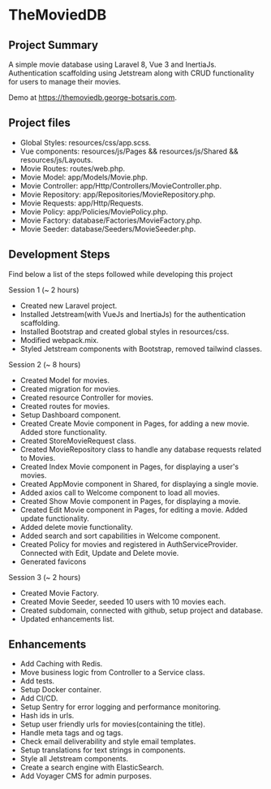 # TheMoviedDB

## Project Summary

A simple movie database using Laravel 8, Vue 3 and InertiaJs. Authentication scaffolding using Jetstream along with CRUD functionality for users to manage their movies.

Demo at <a href="https://themoviedb.george-botsaris.com" target="_blank">https://themoviedb.george-botsaris.com</a>.

## Project files

-   Global Styles: resources/css/app.scss.
-   Vue components: resources/js/Pages && resources/js/Shared && resources/js/Layouts.
-   Movie Routes: routes/web.php.
-   Movie Model: app/Models/Movie.php.
-   Movie Controller: app/Http/Controllers/MovieController.php.
-   Movie Repository: app/Repositories/MovieRepository.php.
-   Movie Requests: app/Http/Requests.
-   Movie Policy: app/Policies/MoviePolicy.php.
-   Movie Factory: database/Factories/MovieFactory.php.
-   Movie Seeder: database/Seeders/MovieSeeder.php.

## Development Steps

Find below a list of the steps followed while developing this project

Session 1 (~ 2 hours)

-   Created new Laravel project.
-   Installed Jetstream(with VueJs and InertiaJs) for the authentication scaffolding.
-   Installed Bootstrap and created global styles in resources/css.
-   Modified webpack.mix.
-   Styled Jetstream components with Bootstrap, removed tailwind classes.

Session 2 (~ 8 hours)

-   Created Model for movies.
-   Created migration for movies.
-   Created resource Controller for movies.
-   Created routes for movies.
-   Setup Dashboard component.
-   Created Create Movie component in Pages, for adding a new movie. Added store functionality.
-   Created StoreMovieRequest class.
-   Created MovieRepository class to handle any database requests related to Movies.
-   Created Index Movie component in Pages, for displaying a user's movies.
-   Created AppMovie component in Shared, for displaying a single movie.
-   Added axios call to Welcome component to load all movies.
-   Created Show Movie component in Pages, for displaying a movie.
-   Created Edit Movie component in Pages, for editing a movie. Added update functionality.
-   Added delete movie functionality.
-   Added search and sort capabilities in Welcome component.
-   Created Policy for movies and registered in AuthServiceProvider. Connected with Edit, Update and Delete movie.
-   Generated favicons

Session 3 (~ 2 hours)

-   Created Movie Factory.
-   Created Movie Seeder, seeded 10 users with 10 movies each.
-   Created subdomain, connected with github, setup project and database.
-   Updated enhancements list.

## Enhancements

-   Add Caching with Redis.
-   Move business logic from Controller to a Service class.
-   Add tests.
-   Setup Docker container.
-   Add CI/CD.
-   Setup Sentry for error logging and performance monitoring.
-   Hash ids in urls.
-   Setup user friendly urls for movies(containing the title).
-   Handle meta tags and og tags.
-   Check email deliverability and style email templates.
-   Setup translations for text strings in components.
-   Style all Jetstream components.
-   Create a search engine with ElasticSearch.
-   Add Voyager CMS for admin purposes.
